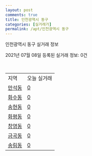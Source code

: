 ```yaml
---
layout: post
comments: true
title: 인천광역시 동구
categories: [실거래가]
permalink: /apt/인천광역시 동구
---
```


인천광역시 동구 실거래 정보

2021년 07월 08일 등록된 실거래 정보: 0건

<script type="text/javascript">
  google.charts.load('current', {'packages':['corechart']});
  google.charts.setOnLoadCallback(drawChart);

  function drawChart() {
    var data = google.visualization.arrayToDataTable([['거래일', '매매', '전월세', '전매'], ['20-07', 80, 43, 4], ['20-08', 73, 26, 8], ['20-09', 69, 34, 10], ['20-10', 89, 57, 5], ['20-11', 105, 26, 8], ['20-12', 95, 40, 17], ['21-01', 89, 29, 6], ['21-02', 107, 40, 13], ['21-03', 185, 46, 16], ['21-04', 139, 32, 14], ['21-05', 151, 38, 19], ['21-06', 98, 33, 6], ['21-07', 1, 2, 0]]);

    var options = {
      title: '최근 유형별 거래량 추이',
      legend: { position: 'bottom' }
    };

    var chart = new google.visualization.LineChart(document.getElementById('columnchart_material'));
    chart.draw(data, (options));
  }
</script>

<div id="columnchart_material" style="width: 95%; margin-left: -35px"></div>
<br>
<table class="sortable">
  <tr>
    <td>지역</td>
    <td>오늘 실거래</td>
  </tr>

  
  <tr class="item">
    <td><a href="인천광역시 동구 만석동">만석동</a></td>
    <td><a href="인천광역시 동구 만석동">0</a></td>
  </tr>
    

  <tr class="item">
    <td><a href="인천광역시 동구 화수동">화수동</a></td>
    <td><a href="인천광역시 동구 화수동">0</a></td>
  </tr>
    

  <tr class="item">
    <td><a href="인천광역시 동구 송현동">송현동</a></td>
    <td><a href="인천광역시 동구 송현동">0</a></td>
  </tr>
    

  <tr class="item">
    <td><a href="인천광역시 동구 화평동">화평동</a></td>
    <td><a href="인천광역시 동구 화평동">0</a></td>
  </tr>
    

  <tr class="item">
    <td><a href="인천광역시 동구 창영동">창영동</a></td>
    <td><a href="인천광역시 동구 창영동">0</a></td>
  </tr>
    

  <tr class="item">
    <td><a href="인천광역시 동구 금곡동">금곡동</a></td>
    <td><a href="인천광역시 동구 금곡동">0</a></td>
  </tr>
    

  <tr class="item">
    <td><a href="인천광역시 동구 송림동">송림동</a></td>
    <td><a href="인천광역시 동구 송림동">0</a></td>
  </tr>
    


</table>


    